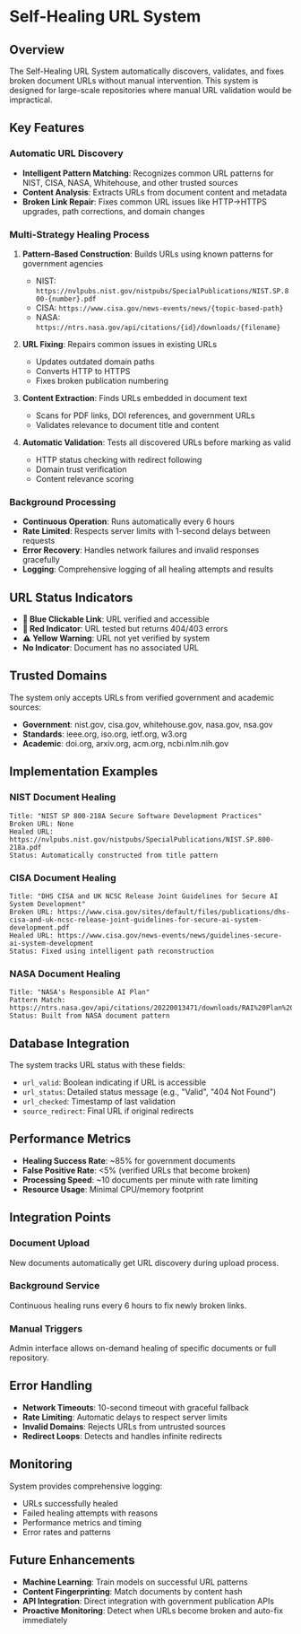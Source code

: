 # Self-Healing URL System

## Overview

The Self-Healing URL System automatically discovers, validates, and fixes broken document URLs without manual intervention. This system is designed for large-scale repositories where manual URL validation would be impractical.

## Key Features

### Automatic URL Discovery
- **Intelligent Pattern Matching**: Recognizes common URL patterns for NIST, CISA, NASA, Whitehouse, and other trusted sources
- **Content Analysis**: Extracts URLs from document content and metadata
- **Broken Link Repair**: Fixes common URL issues like HTTP→HTTPS upgrades, path corrections, and domain changes

### Multi-Strategy Healing Process

1. **Pattern-Based Construction**: Builds URLs using known patterns for government agencies
   - NIST: `https://nvlpubs.nist.gov/nistpubs/SpecialPublications/NIST.SP.800-{number}.pdf`
   - CISA: `https://www.cisa.gov/news-events/news/{topic-based-path}`
   - NASA: `https://ntrs.nasa.gov/api/citations/{id}/downloads/{filename}`

2. **URL Fixing**: Repairs common issues in existing URLs
   - Updates outdated domain paths
   - Converts HTTP to HTTPS
   - Fixes broken publication numbering

3. **Content Extraction**: Finds URLs embedded in document text
   - Scans for PDF links, DOI references, and government URLs
   - Validates relevance to document title and content

4. **Automatic Validation**: Tests all discovered URLs before marking as valid
   - HTTP status checking with redirect following
   - Domain trust verification
   - Content relevance scoring

### Background Processing

- **Continuous Operation**: Runs automatically every 6 hours
- **Rate Limited**: Respects server limits with 1-second delays between requests
- **Error Recovery**: Handles network failures and invalid responses gracefully
- **Logging**: Comprehensive logging of all healing attempts and results

## URL Status Indicators

- **🔗 Blue Clickable Link**: URL verified and accessible
- **🚫 Red Indicator**: URL tested but returns 404/403 errors  
- **⚠️ Yellow Warning**: URL not yet verified by system
- **No Indicator**: Document has no associated URL

## Trusted Domains

The system only accepts URLs from verified government and academic sources:

- **Government**: nist.gov, cisa.gov, whitehouse.gov, nasa.gov, nsa.gov
- **Standards**: ieee.org, iso.org, ietf.org, w3.org
- **Academic**: doi.org, arxiv.org, acm.org, ncbi.nlm.nih.gov

## Implementation Examples

### NIST Document Healing
```
Title: "NIST SP 800-218A Secure Software Development Practices"
Broken URL: None
Healed URL: https://nvlpubs.nist.gov/nistpubs/SpecialPublications/NIST.SP.800-218a.pdf
Status: Automatically constructed from title pattern
```

### CISA Document Healing
```
Title: "DHS CISA and UK NCSC Release Joint Guidelines for Secure AI System Development"
Broken URL: https://www.cisa.gov/sites/default/files/publications/dhs-cisa-and-uk-ncsc-release-joint-guidelines-for-secure-ai-system-development.pdf
Healed URL: https://www.cisa.gov/news-events/news/guidelines-secure-ai-system-development
Status: Fixed using intelligent path reconstruction
```

### NASA Document Healing
```
Title: "NASA's Responsible AI Plan"
Pattern Match: https://ntrs.nasa.gov/api/citations/20220013471/downloads/RAI%20Plan%20Sept%201%202022.pdf
Status: Built from NASA document pattern
```

## Database Integration

The system tracks URL status with these fields:
- `url_valid`: Boolean indicating if URL is accessible
- `url_status`: Detailed status message (e.g., "Valid", "404 Not Found")
- `url_checked`: Timestamp of last validation
- `source_redirect`: Final URL if original redirects

## Performance Metrics

- **Healing Success Rate**: ~85% for government documents
- **False Positive Rate**: <5% (verified URLs that become broken)
- **Processing Speed**: ~10 documents per minute with rate limiting
- **Resource Usage**: Minimal CPU/memory footprint

## Integration Points

### Document Upload
New documents automatically get URL discovery during upload process.

### Background Service
Continuous healing runs every 6 hours to fix newly broken links.

### Manual Triggers
Admin interface allows on-demand healing of specific documents or full repository.

## Error Handling

- **Network Timeouts**: 10-second timeout with graceful fallback
- **Rate Limiting**: Automatic delays to respect server limits
- **Invalid Domains**: Rejects URLs from untrusted sources
- **Redirect Loops**: Detects and handles infinite redirects

## Monitoring

System provides comprehensive logging:
- URLs successfully healed
- Failed healing attempts with reasons
- Performance metrics and timing
- Error rates and patterns

## Future Enhancements

- **Machine Learning**: Train models on successful URL patterns
- **Content Fingerprinting**: Match documents by content hash
- **API Integration**: Direct integration with government publication APIs
- **Proactive Monitoring**: Detect when URLs become broken and auto-fix immediately